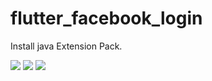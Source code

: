 # flutter_facebook_login

Install java Extension Pack.

<img src="https://firebasestorage.googleapis.com/v0/b/flutter-user-login-image.appspot.com/o/Screenshot_20190220-151949.png?alt=media&token=d03e93ab-8d45-4ea1-bb03-c745b93c8d9b">

<img src="https://firebasestorage.googleapis.com/v0/b/flutter-user-login-image.appspot.com/o/Screenshot_20190220-152002.png?alt=media&token=0cc0c0ad-6830-4c3b-8c21-26fe1347e16c">

<img src="https://firebasestorage.googleapis.com/v0/b/flutter-user-login-image.appspot.com/o/Screenshot_20190220-152042.png?alt=media&token=c48faf0c-9cca-4133-b9f5-6e83ddff2517">
